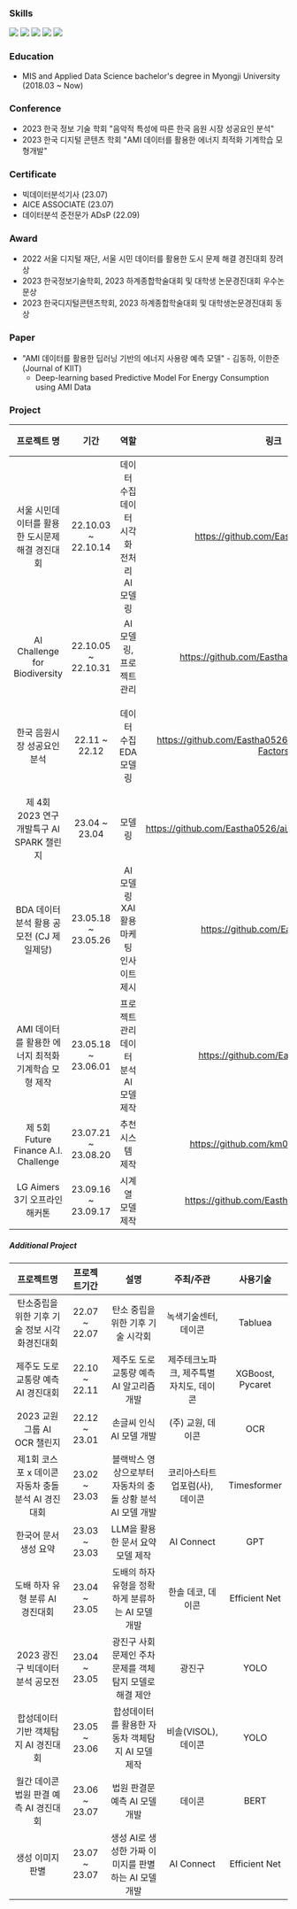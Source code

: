 ### Skills
<img src="https://img.shields.io/badge/Anaconda-44A833?style=flat-square&logo=Anaconda&logoColor=white"/> <img src="https://img.shields.io/badge/Python-3776AB?style=flat-square&logo=Python&logoColor=white"/> <img src="https://img.shields.io/badge/Pytorch-EE4C2C?style=flat-square&logo=Pytorch&logoColor=white"/> <img src="https://img.shields.io/badge/Scikit-learn-F7931E?style=flat-square&logo=Scikit-learn&logoColor=white"/> <img src="https://img.shields.io/badge/Tensorflow-FF6F00?style=flat-square&logo=Tensorflow&logoColor=white"/>

### Education

- MIS and Applied Data Science bachelor's degree in Myongji University (2018.03 ~ Now)

### Conference

- 2023 한국 정보 기술 학회 "음악적 특성에 따른 한국 음원 시장 성공요인 분석"
- 2023 한국 디지털 콘텐츠 학회 "AMI 데이터를 활용한 에너지 최적화 기계학습 모형개발"

### Certificate

- 빅데이터분석기사 (23.07)
- AICE ASSOCIATE (23.07)
- 데이터분석 준전문가 ADsP (22.09)

### Award

- 2022 서울 디지털 재단, 서울 시민 데이터를 활용한 도시 문제 해결 경진대회 장려상
- 2023 한국정보기술학회, 2023 하계종합학술대회 및 대학생 논문경진대회 우수논문상
- 2023 한국디지털콘텐츠학회, 2023 하계종합학술대회 및 대학생논문경진대회 동상

### Paper

- "AMI 데이터를 활용한 딥러닝 기반의 에너지 사용량 예측 모델" - 김동하, 이한준 (Journal of KIIT)
  - Deep-learning based Predictive Model For Energy Consumption using AMI Data

### Project

|프로젝트 명|기간|역할|링크|비고|
|:---:|:---:|:--:|:---:|:---:|
|서울 시민데이터를 활용한 도시문제 해결 경진대회|22.10.03 ~ 22.10.14|데이터 수집</br>데이터 시각화</br>전처리</br>AI 모델링|https://github.com/Eastha0526/Seoul||
|AI Challenge for Biodiversity|22.10.05 ~ 22.10.31|AI 모델링, </br> 프로젝트 관리|https://github.com/Eastha0526/sk_bio_2022||
|한국 음원시장 성공요인 분석|22.11 ~ 22.12|데이터 수집</br>EDA</br>모델링|https://github.com/Eastha0526/kpop_market_Success-Factors|우수논문상 수상|
|제 4회 2023 연구 개발특구 AI SPARK 챌린지|23.04 ~ 23.04|모델링|https://github.com/Eastha0526/ai_spark_annomaly_detection||
|BDA 데이터분석 활용 공모전 (CJ 제일제당)|23.05.18 ~ 23.05.26|AI 모델링 </br> XAI 활용</br> 마케팅 인사이트 제시|https://github.com/Eastha0526/CJ||
|AMI 데이터를 활용한 에너지 최적화 기계학습 모형 제작|23.05.18 ~ 23.06.01|프로젝트 관리 </br> 데이터 분석</br> AI 모델 제작|https://github.com/Eastha0526/AMI|동상, KCI 개제|
|제 5회 Future Finance A.I. Challenge|23.07.21 ~ 23.08.20|추천 시스템 제작|https://github.com/km0228kr/KB_RANG||
|LG Aimers 3기 오프라인 해커톤|23.09.16 ~ 23.09.17|시계열 모델 제작|https://github.com/Eastha0526/LG_aimers||

##### Additional Project

|프로젝트명|프로젝트기간|설명|주최/주관|사용기술|
|:---:|:---:|:---:|:---:|:--:|
|탄소중립을 위한 기후 기술 정보 시각화경진대회|22.07 ~ 22.07|탄소 중립을 위한 기후 기술 시각회|녹색기술센터, 데이콘|Tabluea|
|제주도 도로 교통량 예측 AI 경진대회|22.10 ~ 22.11|제주도 도로 교통량 예측 AI 알고리즘 개발|제주테크노파크, 제주특별자치도, 데이콘|XGBoost, Pycaret|
|2023 교원그룹 AI OCR 챌린지|22.12 ~ 23.01|손글씨 인식 AI 모델 개발|(주) 교원, 데이콘|OCR|
|제1회 코스포 x 데이콘 자동차 충돌 분석 AI 경진대회|23.02 ~ 23.03|블랙박스 영상으로부터 자동차의 충돌 상황 분석 AI 모델 개발|코리아스타트업포럼(사), 데이콘|Timesformer|
|한국어 문서 생성 요약|23.03 ~ 23.03|LLM을 활용한 문서 요약 모델 제작|AI Connect|GPT|
|도배 하자 유형 분류 AI 경진대회|23.04 ~ 23.05|도배의 하자 유형을 정확하게 분류하는 AI 모델 개발|한솔 데코, 데이콘|Efficient Net|
|2023 광진구 빅데이터 분석 공모전|23.04 ~ 23.05|광진구 사회 문제인 주차문제를 객체탐지 모델로 해결 제안|광진구|YOLO|
|합성데이터 기반 객체탐지 AI 경진대회|23.05 ~ 23.06|합성데이터를 활용한 자동차 객체탐지 AI 모델 제작|비솔(VISOL), 데이콘|YOLO|
|월간 데이콘 법원 판결 예측 AI 경진대회|23.06 ~ 23.07|법원 판결문 예측 AI 모델 개발|데이콘|BERT|
|생성 이미지 판별|23.07 ~ 23.07|생성 AI로 생성한 가짜 이미지를 판별하는 AI 모델 개발|AI Connect|Efficient Net|



<!--
**Eastha0526/Eastha0526** is a ✨ _special_ ✨ repository because its `README.md` (this file) appears on your GitHub profile.

![Anurag's GitHub stats](https://github-readme-stats.vercel.app/api?username=Eastha0526&show_icons=true&theme=radical)

Here are some ideas to get you started:

- 🔭 I’m currently working on ...
- 🌱 I’m currently learning ...
- 👯 I’m looking to collaborate on ...
- 🤔 I’m looking for help with ...
- 💬 Ask me about ...
- 📫 How to reach me: ...
- 😄 Pronouns: ...
- ⚡ Fun fact: ...
-->
